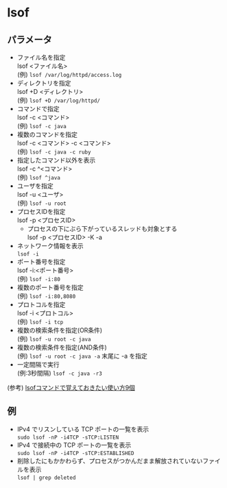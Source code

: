 # lsof

## パラメータ
* ファイル名を指定  
lsof <ファイル名>  
(例) `lsof /var/log/httpd/access.log`
* ディレクトリを指定  
lsof +D <ディレクトリ>  
(例) `lsof +D /var/log/httpd/`
* コマンドで指定  
lsof -c <コマンド>  
(例) `lsof -c java`
* 複数のコマンドを指定  
lsof -c <コマンド> -c <コマンド>  
(例) `lsof -c java -c ruby`
* 指定したコマンド以外を表示  
lsof -c ^<コマンド>  
(例) `lsof ^java`
* ユーザを指定  
lsof -u <ユーザ>  
(例) `lsof -u root`
* プロセスIDを指定  
lsof -p <プロセスID>  
  * プロセスの下にぶら下がっているスレッドも対象とする  
    lsof -p <プロセスID> -K -a  
* ネットワーク情報を表示  
  `lsof -i`
* ポート番号を指定  
lsof -i:<ポート番号>  
(例) `lsof -i:80`
* 複数のポート番号を指定  
(例) `lsof -i:80,8080`
* プロトコルを指定  
lsof -i <プロトコル>  
(例) `lsof -i tcp`
* 複数の検索条件を指定(OR条件)  
(例) `lsof -u root -c java`
* 複数の検索条件を指定(AND条件)  
(例) `lsof -u root -c java -a`
末尾に -a を指定
* 一定間隔で実行  
(例:3秒間隔) `lsof -c java -r3`

(参考) [lsofコマンドで覚えておきたい使い方9個](https://orebibou.com/2016/04/lsof%E3%82%B3%E3%83%9E%E3%83%B3%E3%83%89%E3%81%A7%E8%A6%9A%E3%81%88%E3%81%A6%E3%81%8A%E3%81%8D%E3%81%9F%E3%81%84%E4%BD%BF%E3%81%84%E6%96%B99%E5%80%8B/)

## 例
* IPv4 でリスンしている TCP ポートの一覧を表示  
`sudo lsof -nP -i4TCP -sTCP:LISTEN`
* IPv4 で接続中の TCP ポートの一覧を表示  
`sudo lsof -nP -i4TCP -sTCP:ESTABLISHED`
* 削除したにもかかわらず、プロセスがつかんだまま解放されていないファイルを表示  
`lsof | grep deleted`
